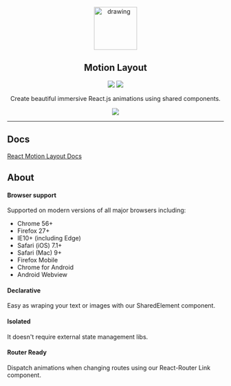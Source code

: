 <p align="center">
  <img src="http://motion-layout.azurewebsites.net/img/logo.png" alt="drawing" width="100"/>
</p>

<h2 align="center">Motion Layout</h2>

<p align="center">
  <a href="https://www.npmjs.com/package/react-motion-layout"><img src="https://img.shields.io/npm/v/react-motion-layout?style=flat-square"></a>
  <a href="https://bundlephobia.com/result?p=react-motion-layout@0.0.3"><img src="https://img.shields.io/bundlephobia/min/react-motion-layout?style=flat-square"></a>
</p>


<p align="center">Create beautiful immersive React.js animations using shared components.</p>
<p align="center">
  <img src="https://media.giphy.com/media/Q5zrIAoOORc2SPttc1/giphy.gif">
</p>

___

## Docs
[React Motion Layout Docs](http://motion-layout.azurewebsites.net/)

## About

#### Browser support
Supported on modern versions of all major browsers including:

- Chrome 56+
- Firefox 27+
- IE10+ (including Edge)
- Safari (iOS) 7.1+
- Safari (Mac) 9+
- Firefox Mobile
- Chrome for Android
- Android Webview

#### Declarative
Easy as wraping your text or images with our SharedElement component.

#### Isolated
It doesn't require external state management libs.

#### Router Ready
Dispatch animations when changing routes using our React-Router Link component.
